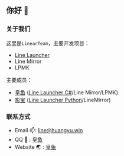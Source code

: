 ## 你好 🤔

### 关于我们

这里是`LinearTeam`，主要开发项目：
  - [Line Launcher](https://line.icecreamteam.win)
  - Line Mirror
  - LPMK

主要成员：
  - [皇鱼](https://github.com/tmdakm) ([Line Launcher C#](https://github.com/LinearTeam/LineLauncherCs)/Line Mirror/LPMK)
  - [影宝](https://github.com/iLoveEi) ([Line Launcher Python](https://github.com/iLoveEi/Line-Minecraft-Launcher)/LineMirror)

### 联系方式
  - Email 📫: [line@huangyu.win](mailto:line@huangyu.win)
  - QQ 🐧 : [皇鱼](http://wpa.qq.com/msgrd?v=3&uin=3541621163&site=qq&menu=yes)
  - Website 🌏 : [皇鱼](https://www.huangyu.win)
